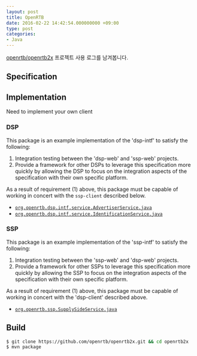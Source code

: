 ```yaml
---
layout: post
title: OpenRTB
date: 2016-02-22 14:42:54.000000000 +09:00
type: post
categories:
- Java
---
```


[openrtb/openrtb2x](https://github.com/openrtb/openrtb2x) 프로젝트 사용 로그를 남겨봅니다.

## Specification

## Implementation
Need to implement your own client

### DSP
This package is an example implementation of the 'dsp-intf' to satisfy the following:

1. Integration testing between the 'dsp-web' and 'ssp-web' projects.
2. Provide a framework for other DSPs to leverage this specification more quickly by allowing the DSP to focus on the integration aspects of the specification with their own specific platform.

As a result of requirement (1) above, this package must be capable of working in concert with the `ssp-client` described below.

* [`org.openrtb.dsp.intf.service.AdvertiserService.java`](https://github.com/openrtb/openrtb2x/blob/2.0/demand-side/dsp-intf/src/main/java/org/openrtb/dsp/intf/service/AdvertiserService.java)
* [`org.openrtb.dsp.intf.service.IdentificationService.java`](https://github.com/openrtb/openrtb2x/blob/2.0/demand-side/dsp-intf/src/main/java/org/openrtb/dsp/intf/service/IdentificationService.java)

### SSP
This package is an example implementation of the 'ssp-intf' to satisfy the following:

1. Integration testing between the 'ssp-web' and 'dsp-web' projects.
2. Provide a framework for other SSPs to leverage this specification more quickly by allowing the SSP to focus on the integration aspects of the specification with their own specific platform.

As a result of requirement (1) above, this package must be capable of working in concert with the 'dsp-client' described above.


* [`org.openrtb.ssp.SupplySideService.java`](https://github.com/openrtb/openrtb2x/blob/2.0/supply-side/ssp-intf/src/main/java/org/openrtb/ssp/SupplySideService.java)

## Build

```sh
$ git clone https://github.com/openrtb/openrtb2x.git && cd openrtb2x
$ mvn package
```
